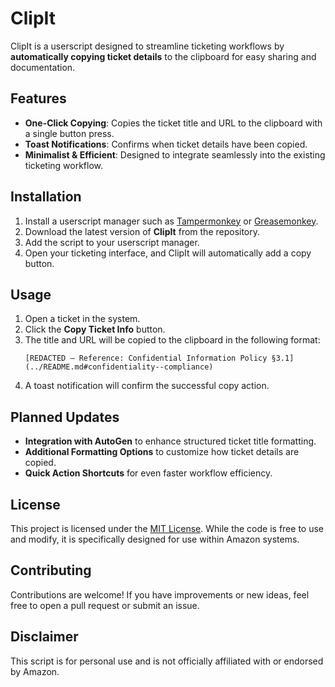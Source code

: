 # ClipIt

ClipIt is a userscript designed to streamline ticketing workflows by **automatically copying ticket details** to the clipboard for easy sharing and documentation.

## Features
- **One-Click Copying**: Copies the ticket title and URL to the clipboard with a single button press.
- **Toast Notifications**: Confirms when ticket details have been copied.
- **Minimalist & Efficient**: Designed to integrate seamlessly into the existing ticketing workflow.

## Installation
1. Install a userscript manager such as [Tampermonkey](https://www.tampermonkey.net/) or [Greasemonkey](https://addons.mozilla.org/en-US/firefox/addon/greasemonkey/).
2. Download the latest version of **ClipIt** from the repository.
3. Add the script to your userscript manager.
4. Open your ticketing interface, and ClipIt will automatically add a copy button.

## Usage
1. Open a ticket in the system.
2. Click the **Copy Ticket Info** button.
3. The title and URL will be copied to the clipboard in the following format:
   ```
   [REDACTED – Reference: Confidential Information Policy §3.1](../README.md#confidentiality--compliance)
   ```
4. A toast notification will confirm the successful copy action.

## Planned Updates
- **Integration with AutoGen** to enhance structured ticket title formatting.
- **Additional Formatting Options** to customize how ticket details are copied.
- **Quick Action Shortcuts** for even faster workflow efficiency.

## License
This project is licensed under the [MIT License](LICENSE). While the code is free to use and modify, it is specifically designed for use within Amazon systems.

## Contributing
Contributions are welcome! If you have improvements or new ideas, feel free to open a pull request or submit an issue.

## Disclaimer
This script is for personal use and is not officially affiliated with or endorsed by Amazon.
